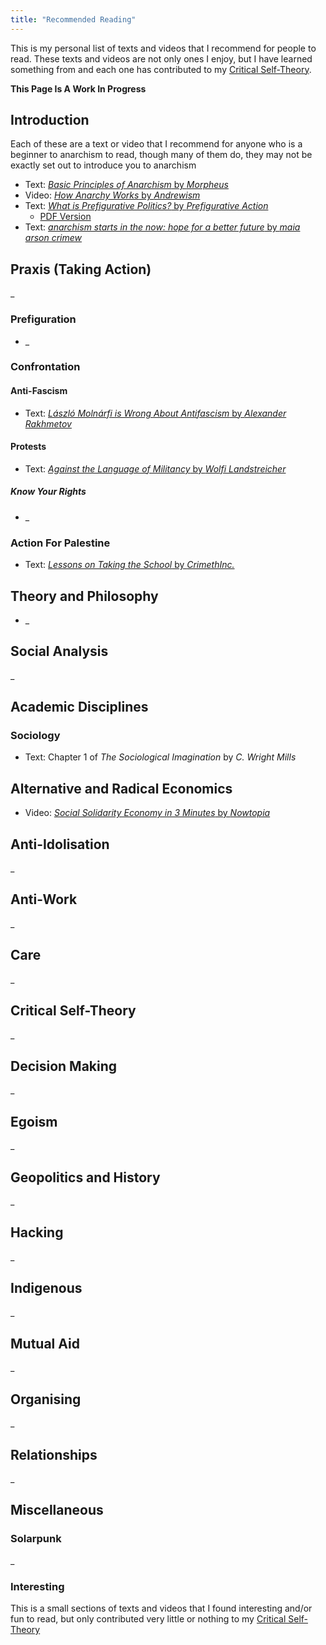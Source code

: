 ```yaml
---
title: "Recommended Reading"
---
```


This is my personal list of texts and videos that I recommend for people to read. These texts and videos are not only ones I enjoy, but I have learned something from and each one has contributed to my [Critical Self-Theory](#critical-self-theory).

**This Page Is A Work In Progress**

## Introduction

Each of these are a text or video that I recommend for anyone who is a beginner to anarchism to read, though many of them do, they may not be exactly set out to introduce you to anarchism

- Text: [*Basic Principles of Anarchism* by *Morpheus*](https://theanarchistlibrary.org/library/morpheus-basic-principles-of-anarchism)
- Video: [*How Anarchy Works* by *Andrewism*](https://www.youtube.com/watch?v=lrTzjaXskUU)
- Text: [*What is Prefigurative Politics?* by *Prefigurative Action*](https://www.instagram.com/p/DORvu-9Eh38/)
  - [PDF Version](texts/introduction/What-Is-Prefigurative-Politics-by-Prefigurative-Action.pdf)
- Text: [*anarchism starts in the now: hope for a better future* by *maia arson crimew*](https://theanarchistlibrary.org/library/maia-arson-crimew-anarchism-starts-in-the-now-hope-for-a-better-future-1)

## Praxis (Taking Action)

_

### Prefiguration

- _

### Confrontation

#### Anti-Fascism

- Text: [*László Molnárfi is Wrong About Antifascism* by *Alexander Rakhmetov*](https://aontachtmedia.ie/2025/07/01/laszlo-molnarfi-is-wrong-about-antifascism/)

#### Protests

- Text: [*Against the Language of Militancy* by *Wolfi Landstreicher*](https://theanarchistlibrary.org/library/wolfi-landstreicher-against-the-language-of-militancy)

##### Know Your Rights

- _

### Action For Palestine

- Text: [*Lessons on Taking the School* by *CrimethInc.*](https://cdn.crimethinc.com/assets/articles/2024/04/23/lessons-on-taking-the-school_print_black_and_white.pdf)

## Theory and Philosophy

- _

## Social Analysis

_

## Academic Disciplines

### Sociology

- Text: Chapter 1 of *The Sociological Imagination* by *C. Wright Mills*

## Alternative and Radical Economics

- Video: [*Social Solidarity Economy in 3 Minutes* by *Nowtopia*](https://www.youtube.com/watch?v=awtGez4HTo0)


## Anti-Idolisation

_

## Anti-Work

_

## Care

_

## Critical Self-Theory

_


## Decision Making

_

## Egoism

_

## Geopolitics and History

_

## Hacking

_

## Indigenous

_

## Mutual Aid

_

## Organising

_

## Relationships

_


## Miscellaneous

### Solarpunk

_

### Interesting

This is a small sections of texts and videos that I found interesting and/or fun to read, but only contributed very little or nothing to my [Critical Self-Theory](#critical-self-theory)
